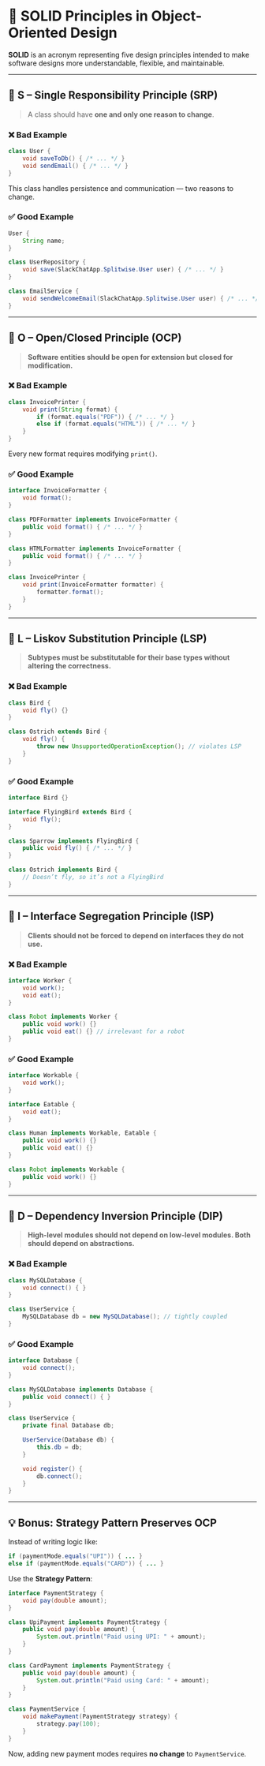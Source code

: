 
# 🧱 SOLID Principles in Object-Oriented Design

**SOLID** is an acronym representing five design principles intended to make software designs more understandable, flexible, and maintainable.

---

## 🔹 S – Single Responsibility Principle (SRP)

> A class should have **one and only one reason to change**.

### ❌ Bad Example

```java
class User {
    void saveToDb() { /* ... */ }
    void sendEmail() { /* ... */ }
}
```

This class handles persistence and communication — two reasons to change.

### ✅ Good Example

```java
User {
    String name;
}

class UserRepository {
    void save(SlackChatApp.Splitwise.User user) { /* ... */ }
}

class EmailService {
    void sendWelcomeEmail(SlackChatApp.Splitwise.User user) { /* ... */ }
}
```

---

## 🔹 O – Open/Closed Principle (OCP)

> **Software entities should be open for extension but closed for modification.**

### ❌ Bad Example

```java
class InvoicePrinter {
    void print(String format) {
        if (format.equals("PDF")) { /* ... */ }
        else if (format.equals("HTML")) { /* ... */ }
    }
}
```

Every new format requires modifying `print()`.

### ✅ Good Example

```java
interface InvoiceFormatter {
    void format();
}

class PDFFormatter implements InvoiceFormatter {
    public void format() { /* ... */ }
}

class HTMLFormatter implements InvoiceFormatter {
    public void format() { /* ... */ }
}

class InvoicePrinter {
    void print(InvoiceFormatter formatter) {
        formatter.format();
    }
}
```

---

## 🔹 L – Liskov Substitution Principle (LSP)

> **Subtypes must be substitutable for their base types without altering the correctness.**

### ❌ Bad Example

```java
class Bird {
    void fly() {}
}

class Ostrich extends Bird {
    void fly() {
        throw new UnsupportedOperationException(); // violates LSP
    }
}
```

### ✅ Good Example

```java
interface Bird {}

interface FlyingBird extends Bird {
    void fly();
}

class Sparrow implements FlyingBird {
    public void fly() { /* ... */ }
}

class Ostrich implements Bird {
    // Doesn’t fly, so it’s not a FlyingBird
}
```

---

## 🔹 I – Interface Segregation Principle (ISP)

> **Clients should not be forced to depend on interfaces they do not use.**

### ❌ Bad Example

```java
interface Worker {
    void work();
    void eat();
}

class Robot implements Worker {
    public void work() {}
    public void eat() {} // irrelevant for a robot
}
```

### ✅ Good Example

```java
interface Workable {
    void work();
}

interface Eatable {
    void eat();
}

class Human implements Workable, Eatable {
    public void work() {}
    public void eat() {}
}

class Robot implements Workable {
    public void work() {}
}
```

---

## 🔹 D – Dependency Inversion Principle (DIP)

> **High-level modules should not depend on low-level modules. Both should depend on abstractions.**

### ❌ Bad Example

```java
class MySQLDatabase {
    void connect() { }
}

class UserService {
    MySQLDatabase db = new MySQLDatabase(); // tightly coupled
}
```

### ✅ Good Example

```java
interface Database {
    void connect();
}

class MySQLDatabase implements Database {
    public void connect() { }
}

class UserService {
    private final Database db;

    UserService(Database db) {
        this.db = db;
    }

    void register() {
        db.connect();
    }
}
```

---

## 💡 Bonus: Strategy Pattern Preserves OCP

Instead of writing logic like:

```java
if (paymentMode.equals("UPI")) { ... }
else if (paymentMode.equals("CARD")) { ... }
```

Use the **Strategy Pattern**:

```java
interface PaymentStrategy {
    void pay(double amount);
}

class UpiPayment implements PaymentStrategy {
    public void pay(double amount) {
        System.out.println("Paid using UPI: " + amount);
    }
}

class CardPayment implements PaymentStrategy {
    public void pay(double amount) {
        System.out.println("Paid using Card: " + amount);
    }
}

class PaymentService {
    void makePayment(PaymentStrategy strategy) {
        strategy.pay(100);
    }
}
```

Now, adding new payment modes requires **no change** to `PaymentService`.

